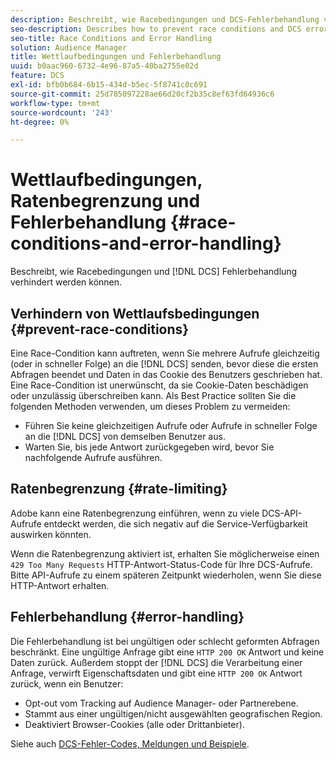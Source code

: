 ```yaml
---
description: Beschreibt, wie Racebedingungen und DCS-Fehlerbehandlung verhindert werden können.
seo-description: Describes how to prevent race conditions and DCS error handling.
seo-title: Race Conditions and Error Handling
solution: Audience Manager
title: Wettlaufbedingungen und Fehlerbehandlung
uuid: b0aac960-6732-4e96-87a5-40ba2755e02d
feature: DCS
exl-id: bfb0b684-6b15-434d-b5ec-5f8741c0c691
source-git-commit: 25d785097228ae66d20cf2b35c8ef63fd64936c6
workflow-type: tm+mt
source-wordcount: '243'
ht-degree: 0%

---
```


# Wettlaufbedingungen, Ratenbegrenzung und Fehlerbehandlung {#race-conditions-and-error-handling}

Beschreibt, wie Racebedingungen und [!DNL DCS] Fehlerbehandlung verhindert werden können.

## Verhindern von Wettlaufsbedingungen {#prevent-race-conditions}

Eine Race-Condition kann auftreten, wenn Sie mehrere Aufrufe gleichzeitig (oder in schneller Folge) an die [!DNL DCS] senden, bevor diese die ersten Abfragen beendet und Daten in das Cookie des Benutzers geschrieben hat. Eine Race-Condition ist unerwünscht, da sie Cookie-Daten beschädigen oder unzulässig überschreiben kann. Als Best Practice sollten Sie die folgenden Methoden verwenden, um dieses Problem zu vermeiden:

* Führen Sie keine gleichzeitigen Aufrufe oder Aufrufe in schneller Folge an die [!DNL DCS] von demselben Benutzer aus.
* Warten Sie, bis jede Antwort zurückgegeben wird, bevor Sie nachfolgende Aufrufe ausführen.

## Ratenbegrenzung {#rate-limiting}

Adobe kann eine Ratenbegrenzung einführen, wenn zu viele DCS-API-Aufrufe entdeckt werden, die sich negativ auf die Service-Verfügbarkeit auswirken könnten.

Wenn die Ratenbegrenzung aktiviert ist, erhalten Sie möglicherweise einen `429 Too Many Requests` HTTP-Antwort-Status-Code für Ihre DCS-Aufrufe. Bitte API-Aufrufe zu einem späteren Zeitpunkt wiederholen, wenn Sie diese HTTP-Antwort erhalten.

## Fehlerbehandlung {#error-handling}

Die Fehlerbehandlung ist bei ungültigen oder schlecht geformten Abfragen beschränkt. Eine ungültige Anfrage gibt eine `HTTP 200 OK` Antwort und keine Daten zurück. Außerdem stoppt der [!DNL DCS] die Verarbeitung einer Anfrage, verwirft Eigenschaftsdaten und gibt eine `HTTP 200 OK` Antwort zurück, wenn ein Benutzer:

* Opt-out vom Tracking auf Audience Manager- oder Partnerebene.
* Stammt aus einer ungültigen/nicht ausgewählten geografischen Region.
* Deaktiviert Browser-Cookies (alle oder Drittanbieter).

Siehe auch [DCS-Fehler-Codes, Meldungen und Beispiele](../../../api/dcs-intro/dcs-api-reference/dcs-error-codes.md).
